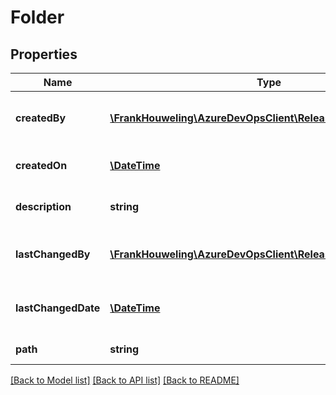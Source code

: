 # Folder

## Properties
Name | Type | Description | Notes
------------ | ------------- | ------------- | -------------
**createdBy** | [**\FrankHouweling\AzureDevOpsClient\Release\Model\IdentityRef**](IdentityRef.md) | Identity who created this folder. | [optional] 
**createdOn** | [**\DateTime**](\DateTime.md) | Time when this folder created. | [optional] 
**description** | **string** | Description of the folder. | [optional] 
**lastChangedBy** | [**\FrankHouweling\AzureDevOpsClient\Release\Model\IdentityRef**](IdentityRef.md) | Identity who last changed this folder. | [optional] 
**lastChangedDate** | [**\DateTime**](\DateTime.md) | Time when this folder last changed. | [optional] 
**path** | **string** | path of the folder. | [optional] 

[[Back to Model list]](../README.md#documentation-for-models) [[Back to API list]](../README.md#documentation-for-api-endpoints) [[Back to README]](../README.md)


